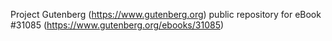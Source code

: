 Project Gutenberg (https://www.gutenberg.org) public repository for eBook #31085 (https://www.gutenberg.org/ebooks/31085)
